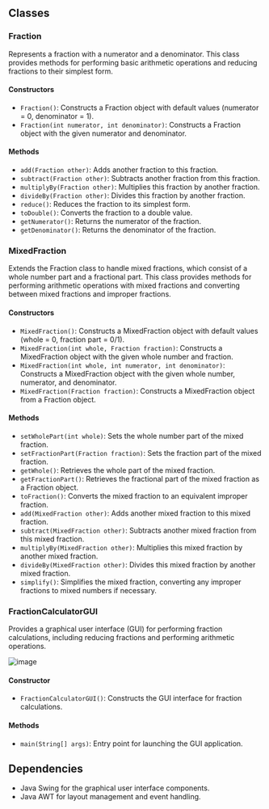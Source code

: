 ## Classes

### Fraction

Represents a fraction with a numerator and a denominator. This class provides methods for performing basic arithmetic operations and reducing fractions to their simplest form.

#### Constructors

- `Fraction()`: Constructs a Fraction object with default values (numerator = 0, denominator = 1).
- `Fraction(int numerator, int denominator)`: Constructs a Fraction object with the given numerator and denominator.

#### Methods

- `add(Fraction other)`: Adds another fraction to this fraction.
- `subtract(Fraction other)`: Subtracts another fraction from this fraction.
- `multiplyBy(Fraction other)`: Multiplies this fraction by another fraction.
- `divideBy(Fraction other)`: Divides this fraction by another fraction.
- `reduce()`: Reduces the fraction to its simplest form.
- `toDouble()`: Converts the fraction to a double value.
- `getNumerator()`: Returns the numerator of the fraction.
- `getDenominator()`: Returns the denominator of the fraction.

### MixedFraction

Extends the Fraction class to handle mixed fractions, which consist of a whole number part and a fractional part. This class provides methods for performing arithmetic operations with mixed fractions and converting between mixed fractions and improper fractions.

#### Constructors

- `MixedFraction()`: Constructs a MixedFraction object with default values (whole = 0, fraction part = 0/1).
- `MixedFraction(int whole, Fraction fraction)`: Constructs a MixedFraction object with the given whole number and fraction.
- `MixedFraction(int whole, int numerator, int denominator)`: Constructs a MixedFraction object with the given whole number, numerator, and denominator.
- `MixedFraction(Fraction fraction)`: Constructs a MixedFraction object from a Fraction object.

#### Methods

- `setWholePart(int whole)`: Sets the whole number part of the mixed fraction.
- `setFractionPart(Fraction fraction)`: Sets the fraction part of the mixed fraction.
- `getWhole()`: Retrieves the whole part of the mixed fraction.
- `getFractionPart()`: Retrieves the fractional part of the mixed fraction as a Fraction object.
- `toFraction()`: Converts the mixed fraction to an equivalent improper fraction.
- `add(MixedFraction other)`: Adds another mixed fraction to this mixed fraction.
- `subtract(MixedFraction other)`: Subtracts another mixed fraction from this mixed fraction.
- `multiplyBy(MixedFraction other)`: Multiplies this mixed fraction by another mixed fraction.
- `divideBy(MixedFraction other)`: Divides this mixed fraction by another mixed fraction.
- `simplify()`: Simplifies the mixed fraction, converting any improper fractions to mixed numbers if necessary.

### FractionCalculatorGUI

Provides a graphical user interface (GUI) for performing fraction calculations, including reducing fractions and performing arithmetic operations.


![image](https://github.com/Hendrizzzz/CS-122-LAB-/assets/139997209/bd4f0fb8-d6a6-4a65-8c0b-546b109437fc)



#### Constructor

- `FractionCalculatorGUI()`: Constructs the GUI interface for fraction calculations.

#### Methods

- `main(String[] args)`: Entry point for launching the GUI application.

## Dependencies

- Java Swing for the graphical user interface components.
- Java AWT for layout management and event handling.


